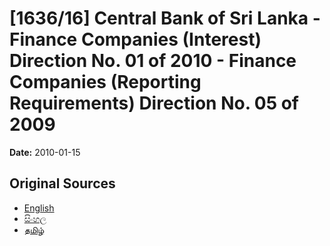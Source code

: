 # [1636/16] Central Bank of Sri Lanka - Finance Companies (Interest) Direction No. 01 of 2010 - Finance Companies (Reporting Requirements) Direction No. 05 of 2009

**Date:** 2010-01-15

## Original Sources

- [English](https://documents.gov.lk/view/extra-gazettes/2010/1/1636-16_E.pdf)
- [සිංහල](https://documents.gov.lk/view/extra-gazettes/2010/1/1636-16_S.pdf)
- [தமிழ்](https://documents.gov.lk/view/extra-gazettes/2010/1/1636-16_T.pdf)
